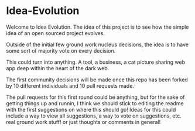 # Idea-Evolution
Welcome to Idea Evolution. The idea of this project is to see how the simple idea of an open sourced project evolves. 

Outside of the initial few ground work nucleus decisions, the idea is to have some sort of majority vote on every decision. 

This could turn into anything. A tool, a business, a cat picture sharing web app deep within the heart of the dark web. 

The first community decisions will be made once this repo has been forked by 10 different individuals and 10 pull requests made.
 
The pull requests for this first round could be anything, but for the sake of getting things up and runnin, I think we should stick to editing the readme with the first suggestions on where this should go! Ideas for this could include a way to view all suggestions, a way to vote on suggestions, etc. real ground work stuff! or just thoughts or comments in general! 